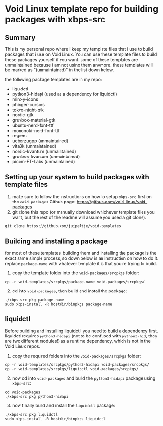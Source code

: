 # Void Linux template repo for building packages with xbps-src
## Summary
This is my personal repo where i keep my template files that i use to build packages that i use on Void Linux. You can use these template files to build these packages yourself if you want. some of these templates are unmaintained because i am not using them anymore. these templates will be marked as "(unmaintained)" in the list down below.

the following package templates are in my repo:

- liquidctl
- python3-hidapi (used as a dependency for liquidctl)
- mint-y-icons
- phinger-cursors
- tokyo-night-gtk
- nordic-gtk
- gruvbox-material-gtk
- ubuntu-nerd-font-ttf
- mononoki-nerd-font-ttf
- regreet
- ueberzugpp (unmaintained)
- vita3k (unmaintained)
- nordic-kvantum (unmaintained)
- gruvbox-kvantum (unmaintained)
- picom-FT-Labs (unmaintained)

## Setting up your system to build packages with template files
1. make sure to follow the instructions on how to setup `xbps-src` first on the `void-packages` Github page: https://github.com/void-linux/void-packages <br />
2. git clone this repo (or manually download whichever template files you want, but the rest of the readme will assume you used a git clone).
```
git clone https://github.com/juipeltje/void-templates
``` 
## Building and installing a package
for most of these templates, building them and installing the package is the exact same simple process, so down below is an instruction on how to do it. replace `package-name` with whatever template it is that you're trying to build.  

1. copy the template folder into the `void-packages/srcpkgs` folder:
```
cp -r void-templates/srcpkgs/package-name void-packages/srcpkgs/
```
2. cd into `void-packages`, then build and install the package:
```
./xbps-src pkg package-name
sudo xbps-install -R hostdir/binpkgs package-name
```

## liquidctl

Before building and installing liquidctl, you need to build a dependency first. liquidctl requires `python3-hidapi` (not to be confused with `python3-hid`, they are two different modules!) as a runtime dependency, which is not in the Void Linux repos.
1. copy the required folders into the `void-packages/srcpkgs` folder:
```
cp -r void-templates/srcpkgs/python3-hidapi void-packages/srcpkgs/
cp -r void-templates/srcpkgs/liquidctl void-packages/srcpkgs/
```
2. now cd into `void-packages` and build the `python3-hidapi` package using `xbps-src`:
```
cd void-packages
./xbps-src pkg python3-hidapi
```
3. now finally build and install the `liquidctl` package:
```
./xbps-src pkg liquidctl
sudo xbps-install -R hostdir/binpkgs liquidctl
```
